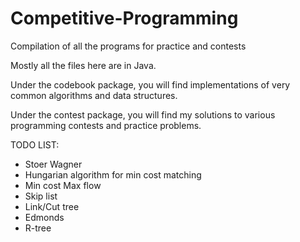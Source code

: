 # Competitive-Programming
Compilation of all the programs for practice and contests

Mostly all the files here are in Java.

Under the codebook package, you will find implementations of very common algorithms and data structures.

Under the contest package, you will find my solutions to various programming contests and practice problems.

TODO LIST:
 - Stoer Wagner
 - Hungarian algorithm for min cost matching
 - Min cost Max flow
 - Skip list
 - Link/Cut tree
 - Edmonds
 - R-tree
